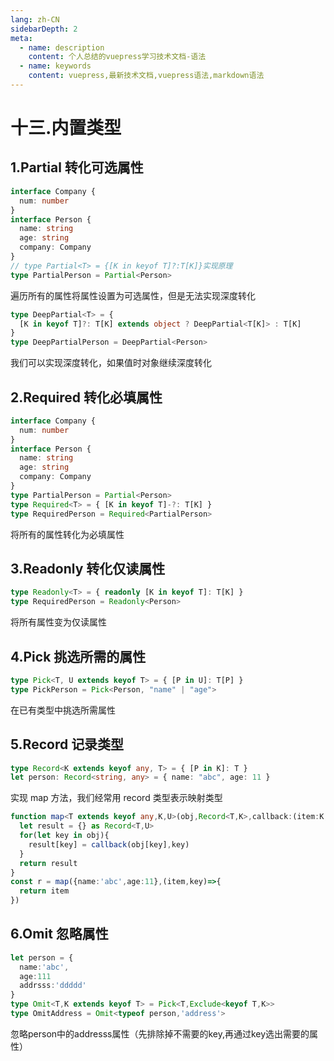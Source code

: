 ```yaml
---
lang: zh-CN
sidebarDepth: 2
meta:
  - name: description
    content: 个人总结的vuepress学习技术文档-语法
  - name: keywords
    content: vuepress,最新技术文档,vuepress语法,markdown语法
---
```


# 十三.内置类型

## 1.Partial 转化可选属性

```ts
interface Company {
  num: number
}
interface Person {
  name: string
  age: string
  company: Company
}
// type Partial<T> = {[K in keyof T]?:T[K]}实现原理
type PartialPerson = Partial<Person>
```

遍历所有的属性将属性设置为可选属性，但是无法实现深度转化

```ts
type DeepPartial<T> = {
  [K in keyof T]?: T[K] extends object ? DeepPartial<T[K]> : T[K]
}
type DeepPartialPerson = DeepPartial<Person>
```

我们可以实现深度转化，如果值时对象继续深度转化

## 2.Required 转化必填属性

```ts
interface Company {
  num: number
}
interface Person {
  name: string
  age: string
  company: Company
}
type PartialPerson = Partial<Person>
type Required<T> = { [K in keyof T]-?: T[K] }
type RequiredPerson = Required<PartialPerson>
```

将所有的属性转化为必填属性

## 3.Readonly 转化仅读属性

```ts
type Readonly<T> = { readonly [K in keyof T]: T[K] }
type RequiredPerson = Readonly<Person>
```

将所有属性变为仅读属性

## 4.Pick 挑选所需的属性

```ts
type Pick<T, U extends keyof T> = { [P in U]: T[P] }
type PickPerson = Pick<Person, "name" | "age">
```

在已有类型中挑选所需属性

## 5.Record 记录类型

```ts
type Record<K extends keyof any, T> = { [P in K]: T }
let person: Record<string, any> = { name: "abc", age: 11 }
```

实现 map 方法，我们经常用 record 类型表示映射类型

```ts
function map<T extends keyof any,K,U>(obj,Record<T,K>,callback:(item:K,key:T)=>U){
  let result = {} as Record<T,U>
  for(let key in obj){
    result[key] = callback(obj[key],key)
  }
  return result
}
const r = map({name:'abc',age:11},(item,key)=>{
  return item
})
```

## 6.Omit 忽略属性

```ts
let person = {
  name:'abc',
  age:111
  addrsss:'ddddd'
}
type Omit<T,K extends keyof T> = Pick<T,Exclude<keyof T,K>>
type OmitAddress = Omit<typeof person,'address'>
```
忽略person中的addresss属性（先排除掉不需要的key,再通过key选出需要的属性）